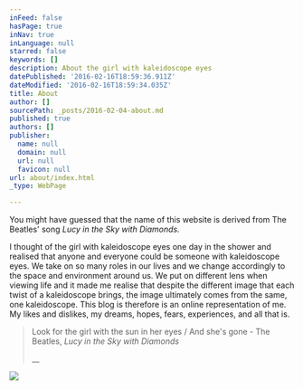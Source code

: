 ```yaml
---
inFeed: false
hasPage: true
inNav: true
inLanguage: null
starred: false
keywords: []
description: About the girl with kaleidoscope eyes
datePublished: '2016-02-16T18:59:36.911Z'
dateModified: '2016-02-16T18:59:34.035Z'
title: About
author: []
sourcePath: _posts/2016-02-04-about.md
published: true
authors: []
publisher:
  name: null
  domain: null
  url: null
  favicon: null
url: about/index.html
_type: WebPage

---
```

You might have guessed that the name of this website is derived from The Beatles' song _Lucy in the Sky with Diamonds._

I thought of the girl with kaleidoscope eyes one day in the shower and realised that anyone and everyone could be someone with kaleidoscope eyes. We take on so many roles in our lives and we change accordingly to the space and environment around us. We put on different lens when viewing life and it made me realise that despite the different image that each twist of a kaleidoscope brings, the image ultimately comes from the same, one kaleidoscope. This blog is therefore is an online representation of me. My likes and dislikes, my dreams, hopes, fears, experiences, and all that is. 
> 
> Look for the girl with the sun in her eyes / And she's gone - The Beatles, _Lucy in the Sky with Diamonds_
> 
> __

![](https://the-grid-user-content.s3-us-west-2.amazonaws.com/401a6991-47a9-47f4-ad07-5b9e75d2384a.jpg)